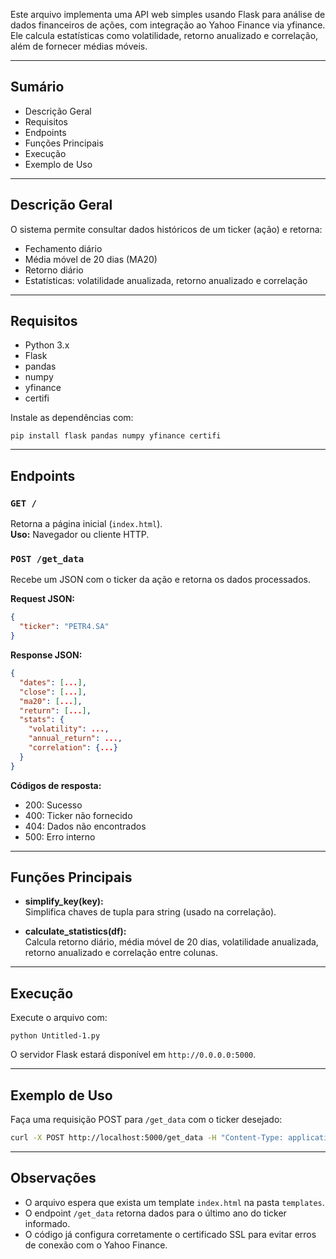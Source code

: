 
Este arquivo implementa uma API web simples usando Flask para análise de dados financeiros de ações, com integração ao Yahoo Finance via yfinance. Ele calcula estatísticas como volatilidade, retorno anualizado e correlação, além de fornecer médias móveis.

---

## Sumário

- Descrição Geral
- Requisitos
- Endpoints
- Funções Principais
- Execução
- Exemplo de Uso

---

## Descrição Geral

O sistema permite consultar dados históricos de um ticker (ação) e retorna:
- Fechamento diário
- Média móvel de 20 dias (MA20)
- Retorno diário
- Estatísticas: volatilidade anualizada, retorno anualizado e correlação

---

## Requisitos

- Python 3.x
- Flask
- pandas
- numpy
- yfinance
- certifi

Instale as dependências com:
```
pip install flask pandas numpy yfinance certifi
```

---

## Endpoints

### `GET /`

Retorna a página inicial (`index.html`).  
**Uso:** Navegador ou cliente HTTP.

### `POST /get_data`

Recebe um JSON com o ticker da ação e retorna os dados processados.

**Request JSON:**
```json
{
  "ticker": "PETR4.SA"
}
```

**Response JSON:**
```json
{
  "dates": [...],
  "close": [...],
  "ma20": [...],
  "return": [...],
  "stats": {
    "volatility": ...,
    "annual_return": ...,
    "correlation": {...}
  }
}
```

**Códigos de resposta:**
- 200: Sucesso
- 400: Ticker não fornecido
- 404: Dados não encontrados
- 500: Erro interno

---

## Funções Principais

- **simplify_key(key):**  
  Simplifica chaves de tupla para string (usado na correlação).

- **calculate_statistics(df):**  
  Calcula retorno diário, média móvel de 20 dias, volatilidade anualizada, retorno anualizado e correlação entre colunas.

---

## Execução

Execute o arquivo com:
```
python Untitled-1.py
```
O servidor Flask estará disponível em `http://0.0.0.0:5000`.

---

## Exemplo de Uso

Faça uma requisição POST para `/get_data` com o ticker desejado:

```bash
curl -X POST http://localhost:5000/get_data -H "Content-Type: application/json" -d "{\"ticker\": \"PETR4.SA\"}"
```

---

## Observações

- O arquivo espera que exista um template `index.html` na pasta `templates`.
- O endpoint `/get_data` retorna dados para o último ano do ticker informado.
- O código já configura corretamente o certificado SSL para evitar erros de conexão com o Yahoo Finance.

